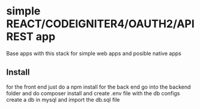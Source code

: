 # simple REACT/CODEIGNITER4/OAUTH2/APIREST app
Base apps with this stack for simple web apps and posible native apps

## Install
for the front end just do a 
npm install 
for the back end go into the backend folder and do
composer install 
and create .env file with the db configs 
create a db in mysql and import the db.sql file
